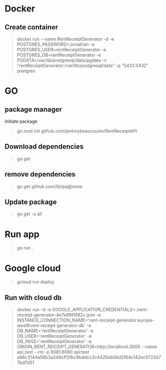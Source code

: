 # Docker
## Create container 
> docker run --name RentReceiptGenerator -d -e POSTGRES_PASSWORD=Jonathan -e POSTGRES_USER=rentReceiptGenerator -e POSTGRES_DB=rentReceiptGenerator -e PGDATA=/var/lib/postgresql/data/pgdata -v "rentReceiptGenerator:/var/lib/postgresql/data" -p "5433:5432" postgres

# GO 
## package manager
Initiate package
> go mod init github.com/jeremybeaucousin/RentReceiptAPI

## Download dependencies
> go get

## remove dependencies
> go get github.com/lib/pq@none

## Update package
> go get -u all

# Run app
> go run .

# Google cloud
> gcloud run deploy

## Run with cloud db
> docker run -d -e GOOGLE_APPLICATION_CREDENTIALS=./rent-reiceipt-generator-4e7e69f5f82c.json -e INSTANCE_CONNECTION_NAME='rent-reiceipt-generator:europe-west9:rent-receipt-generator-db' -e DB_NAME='rentReceiptGenerator' -e DB_USER='rentReceiptGenerator' -e DB_PASS='rentReceiptGenerator' -e ORIGIN_RENT_REICEIPT_GENERATOR=http://localhost:3000 --name api_test --rm -p 8081:8080 api:test
a68c3144a58b3a349cff2fbc9bddcc3c4425eb0bd2f64c142ec0723d77bd7d51